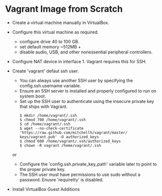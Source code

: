# Vagrant Image from Scratch

* Create a virtual machine manually in VirtualBox.

* Configure this virtual machine as required. 
    * configure drive  40 to 100 GB.
    * set default memory ~512MB +
    * disable audio, USB, and other nonessential peripheral controllers.

* Configure NAT device in interface 1. Vagrant requires this for SSH.

* Create 'vagrant' defaut ssh user.
    * You can always use another SSH user by specifying the config.ssh.username variable.
    * Ensure an SSH server is installed and properly configured to run on system boot.
    * Set up the SSH user to authenticate using the insecure private key that ships with Vagrant.
      ```
      $ mkdir /home/vagrant/.ssh
      $ chmod 700 /home/vagrant/.ssh
      $ cd /home/vagrant/.ssh
      $ wget --no-check-certificate 'https://raw.github.com/mitchellh/vagrant/master/ keys/vagrant.pub' -O authorized_keys
      $ chmod 600 /home/vagrant/.ssh/authorized_keys
      $ chown -R vagrant /home/vagrant/.ssh
      ```
    or
    * Configure the 'config.ssh.private_key_path' variable later to point to the proper private key.
    * The SSH user must have permissions to use sudo without a password. Enusre 'requiretty' is disabled.

* Install VirtualBox Guest Additions






